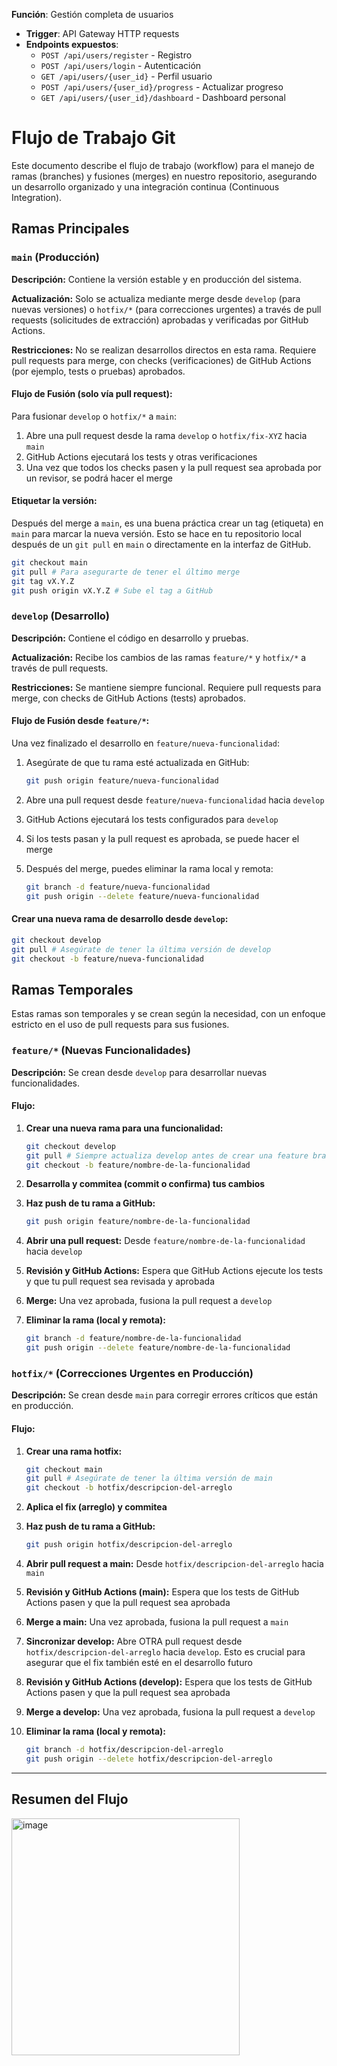 **Función**: Gestión completa de usuarios

- **Trigger**: API Gateway HTTP requests
- **Endpoints expuestos**: 
    - `POST /api/users/register`  - Registro
    - `POST /api/users/login`  - Autenticación
    - `GET /api/users/{user_id}`  - Perfil usuario
    - `POST /api/users/{user_id}/progress`  - Actualizar progreso
    - `GET /api/users/{user_id}/dashboard`  - Dashboard personal


# Flujo de Trabajo Git

Este documento describe el flujo de trabajo (workflow) para el manejo de ramas (branches) y fusiones (merges) en nuestro repositorio, asegurando un desarrollo organizado y una integración continua (Continuous Integration).

## Ramas Principales

### `main` (Producción)

**Descripción:** Contiene la versión estable y en producción del sistema.

**Actualización:** Solo se actualiza mediante merge desde `develop` (para nuevas versiones) o `hotfix/*` (para correcciones urgentes) a través de pull requests (solicitudes de extracción) aprobadas y verificadas por GitHub Actions.

**Restricciones:** No se realizan desarrollos directos en esta rama. Requiere pull requests para merge, con checks (verificaciones) de GitHub Actions (por ejemplo, tests o pruebas) aprobados.

#### Flujo de Fusión (solo vía pull request):

Para fusionar `develop` o `hotfix/*` a `main`:

1. Abre una pull request desde la rama `develop` o `hotfix/fix-XYZ` hacia `main`
2. GitHub Actions ejecutará los tests y otras verificaciones
3. Una vez que todos los checks pasen y la pull request sea aprobada por un revisor, se podrá hacer el merge

#### Etiquetar la versión:

Después del merge a `main`, es una buena práctica crear un tag (etiqueta) en `main` para marcar la nueva versión. Esto se hace en tu repositorio local después de un `git pull` en `main` o directamente en la interfaz de GitHub.

```bash
git checkout main
git pull # Para asegurarte de tener el último merge
git tag vX.Y.Z
git push origin vX.Y.Z # Sube el tag a GitHub
```

### `develop` (Desarrollo)

**Descripción:** Contiene el código en desarrollo y pruebas.

**Actualización:** Recibe los cambios de las ramas `feature/*` y `hotfix/*` a través de pull requests.

**Restricciones:** Se mantiene siempre funcional. Requiere pull requests para merge, con checks de GitHub Actions (tests) aprobados.

#### Flujo de Fusión desde `feature/*`:

Una vez finalizado el desarrollo en `feature/nueva-funcionalidad`:

1. Asegúrate de que tu rama esté actualizada en GitHub:
   ```bash
   git push origin feature/nueva-funcionalidad
   ```

2. Abre una pull request desde `feature/nueva-funcionalidad` hacia `develop`

3. GitHub Actions ejecutará los tests configurados para `develop`

4. Si los tests pasan y la pull request es aprobada, se puede hacer el merge

5. Después del merge, puedes eliminar la rama local y remota:
   ```bash
   git branch -d feature/nueva-funcionalidad
   git push origin --delete feature/nueva-funcionalidad
   ```

#### Crear una nueva rama de desarrollo desde `develop`:

```bash
git checkout develop
git pull # Asegúrate de tener la última versión de develop
git checkout -b feature/nueva-funcionalidad
```

## Ramas Temporales

Estas ramas son temporales y se crean según la necesidad, con un enfoque estricto en el uso de pull requests para sus fusiones.

### `feature/*` (Nuevas Funcionalidades)

**Descripción:** Se crean desde `develop` para desarrollar nuevas funcionalidades.

#### Flujo:

1. **Crear una nueva rama para una funcionalidad:**
   ```bash
   git checkout develop
   git pull # Siempre actualiza develop antes de crear una feature branch
   git checkout -b feature/nombre-de-la-funcionalidad
   ```

2. **Desarrolla y commitea (commit o confirma) tus cambios**

3. **Haz push de tu rama a GitHub:**
   ```bash
   git push origin feature/nombre-de-la-funcionalidad
   ```

4. **Abrir una pull request:** Desde `feature/nombre-de-la-funcionalidad` hacia `develop`

5. **Revisión y GitHub Actions:** Espera que GitHub Actions ejecute los tests y que tu pull request sea revisada y aprobada

6. **Merge:** Una vez aprobada, fusiona la pull request a `develop`

7. **Eliminar la rama (local y remota):**
   ```bash
   git branch -d feature/nombre-de-la-funcionalidad
   git push origin --delete feature/nombre-de-la-funcionalidad
   ```

### `hotfix/*` (Correcciones Urgentes en Producción)

**Descripción:** Se crean desde `main` para corregir errores críticos que están en producción.

#### Flujo:

1. **Crear una rama hotfix:**
   ```bash
   git checkout main
   git pull # Asegúrate de tener la última versión de main
   git checkout -b hotfix/descripcion-del-arreglo
   ```

2. **Aplica el fix (arreglo) y commitea**

3. **Haz push de tu rama a GitHub:**
   ```bash
   git push origin hotfix/descripcion-del-arreglo
   ```

4. **Abrir pull request a main:** Desde `hotfix/descripcion-del-arreglo` hacia `main`

5. **Revisión y GitHub Actions (main):** Espera que los tests de GitHub Actions pasen y que la pull request sea aprobada

6. **Merge a main:** Una vez aprobada, fusiona la pull request a `main`

7. **Sincronizar develop:** Abre OTRA pull request desde `hotfix/descripcion-del-arreglo` hacia `develop`. Esto es crucial para asegurar que el fix también esté en el desarrollo futuro

8. **Revisión y GitHub Actions (develop):** Espera que los tests de GitHub Actions pasen y que la pull request sea aprobada

9. **Merge a develop:** Una vez aprobada, fusiona la pull request a `develop`

10. **Eliminar la rama (local y remota):**
    ```bash
    git branch -d hotfix/descripcion-del-arreglo
    git push origin --delete hotfix/descripcion-del-arreglo
    ```

---

## Resumen del Flujo

<img width="365" height="379" alt="image" src="https://github.com/user-attachments/assets/86caae41-9f11-4c19-9de0-4215fc86d42e" />

